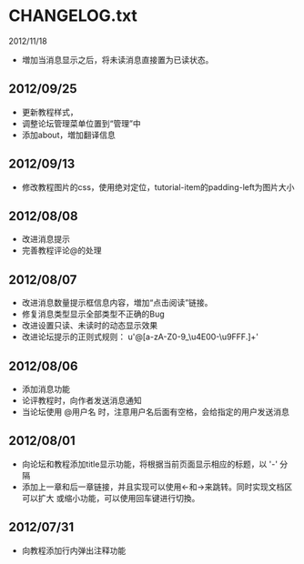 CHANGELOG.txt
================

2012/11/18

* 増加当消息显示之后，将未读消息直接置为已读状态。

2012/09/25
--------------

* 更新教程样式，
* 调整论坛管理菜单位置到“管理”中
* 添加about，増加翻译信息

2012/09/13
--------------

* 修改教程图片的css，使用绝对定位，tutorial-item的padding-left为图片大小

2012/08/08
--------------

* 改进消息提示
* 完善教程评论@的处理

2012/08/07
--------------

* 改进消息数量提示框信息内容，増加“点击阅读”链接。
* 修复消息类型显示全部类型不正确的Bug
* 改进设置只读、未读时的动态显示效果
* 改进论坛提示的正则式规则： u'@[a-zA-Z0-9_\u4E00-\u9FFF\.]+'

2012/08/06
--------------

* 添加消息功能
* 论评教程时，向作者发送消息通知
* 当论坛使用 @用户名 时，注意用户名后面有空格，会给指定的用户发送消息

2012/08/01
-----------

* 向论坛和教程添加title显示功能，将根据当前页面显示相应的标题，以 '-' 分隔
* 添加上一章和后一章链接，并且实现可以使用<-和->来跳转。同时实现文档区可以扩大
  或缩小功能，可以使用回车键进行切換。

2012/07/31
-----------
* 向教程添加行内弹出注释功能